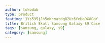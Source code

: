 ```yaml
---
author: tokodab
type: product
featimg: 1Ys595jJh5oKcmatdg82Uz6YeHoDX8GoY
title: British Skull Samsung Galaxy S9 Case
tags: [samsung, galaxy, s9]
category: [samsung]
---
```

